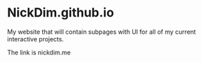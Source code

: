 # NickDim.github.io
My website that will contain subpages with UI for all of my current interactive projects.

The link is nickdim.me
